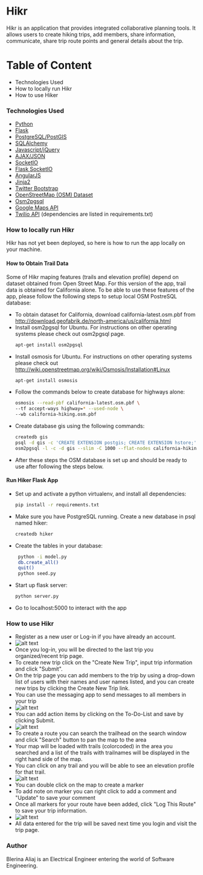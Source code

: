 # Hikr

Hikr is an application that provides integrated collaborative planning tools.
It allows users to create hiking trips, add members, share information, communicate, 
share trip route points and general details about the trip. 

# Table of Content

  - Technologies Used
  - How to locally run Hikr
  - How to use Hiker

### Technologies Used

* [Python] 
* [Flask] 
* [PostgreSQL/PostGIS] 
* [SQLAlchemy]
* [Javascript/jQuery] 
* [AJAX/JSON]
* [SocketIO]
* [Flask SocketIO]
* [AngularJS]
* [Jinja2] 
* [Twitter Bootstrap]
* [OpenStreetMap (OSM) Dataset]
* [Osm2pgsql]
* [Google Maps API] 
* [Twilio API]
 (dependencies are listed in requirements.txt)

### How to locally run Hikr

Hikr has not yet been deployed, so here is how to run the app locally on your machine.

#### How to Obtain Trail Data

Some of Hikr maping features (trails and elevation profile) depend on dataset obtained from Open Street Map. For this version of the app, trail data is obtained for California alone. To be able to use these features of the app, please follow the following steps to setup local OSM PostreSQL database:
* To obtain dataset for California, download california-latest.osm.pbf from http://download.geofabrik.de/north-america/us/california.html
* Install osm2pgsql for Ubuntu. For instructions on other operating systems please check out osm2pgsql page.
   ```sh
   apt-get install osm2pgsql
   ```
* Install osmosis for Ubuntu. For instructions on other operating systems please check out http://wiki.openstreetmap.org/wiki/Osmosis/Installation#Linux
   ```sh
   apt-get install osmosis
   ```
* Follow the commands below to create database for highways alone:
    ```sh
    osmosis --read-pbf california-latest.osm.pbf \
    --tf accept-ways highway=* --used-node \
    --wb california-hiking.osm.pbf
    ```
* Create database gis using the following commands:
    ```sh
    createdb gis
    psql -d gis -c 'CREATE EXTENSION postgis; CREATE EXTENSION hstore;'
    osm2pgsql -l -c -d gis --slim -C 1000 --flat-nodes california-hiking.osm.pbf
    ```
* After these steps the OSM database is set up and should be ready to use after following the steps below.
    
#### Run Hiker Flask App

* Set up and activate a python virtualenv, and install all dependencies:
    ```sh
    pip install -r requirements.txt
    ```
* Make sure you have PostgreSQL running. Create a new database in psql named hiker:
    ```sh
    createdb hiker
    ```
* Create the tables in your database:
   ```sh
    python -i model.py
    db.create_all()
    quit()
    python seed.py
    ```
* Start up flask server:
    ```sh
    python server.py
    ```
* Go to localhost:5000 to interact with the app

### How to use Hikr
*   Register as a new user or Log-in if you have already an account.
*   ![alt text][image1]
*   Once you log-in, you will be directed to the last trip you organized/recent trip page.
*   To create new trip click on the "Create New Trip", input trip information and click "Submit".
*   On the trip page you can add members to the trip by using a drop-down list of users with their names and user names listed, and you can create new trips by clicking the Create New Trip link. 
*   You can use the messaging app to send messages to all members in your trip
*   ![alt text][image2] 
*   You can add action items by clicking on the To-Do-List and save by clicking Submit.
*   ![alt text][image3] 
*   To create a route you can search the trailhead on the search window and click "Search" button to pan the map to the area
*   Your map will be loaded with trails (colorcoded) in the area you searched and a list of the trails with trailnames will be displayed in the right hand side of the map. 
*   You can click on any trail and you will be able to see an elevation profile for that trail.
*   ![alt text][image4] 
*   You can double click on the map to create a marker 
*   To add note on marker you can right click to add a comment and "Update" to save your comment
*   Once all markers for your route have been added, click "Log This Route" to save your trip information.
*   ![alt text][image5]
*   All data entered for the trip will be saved next time you login and visit the trip page.

[image1]: https://github.com/BlerinaAliaj/HB-Project/tree/master/static/image1.png "Login In Page"
[image2]: https://github.com/BlerinaAliaj/HB-Project/tree/master/static/image2.png "
Trip Page"
[image3]: https://github.com/BlerinaAliaj/HB-Project/tree/master/static/image3.png "
To-Do List"
[image4]: https://github.com/BlerinaAliaj/HB-Project/tree/master/static/image4.png "
Altitude Profile"
[image5]: https://github.com/BlerinaAliaj/HB-Project/tree/master/static/image5.png "
Add Markers"

### Author

Blerina Aliaj is an Electrical Engineer entering the world of Software Engineering.

[//]: # (These are reference links used in the body of this note)

   [Python]: <https://www.python.org/>
   [Flask]: <http://flask.pocoo.org/>
   [PostgreSQL/PostGIS]: <https://www.postgresql.org/>
   [SQLAlchemy]: <http://www.sqlalchemy.org/>
   [Javascript/jQuery]: <http://jquery.com>
   [AJAX/JSON]: <http://ace.ajax.org>
   [SocketIO]: <https://socket.io/>
   [Flask SocketIO]: <https://flask-socketio.readthedocs.io/en/latest/>
   [AngularJS]: <https://angularjs.org/>
   [Jinja2]: <http://jinja.pocoo.org/>
   [Twitter Bootstrap]: <http://getbootstrap.com/2.3.2/>
   [OpenStreetMap (OSM) Dataset]: <https://en.wikipedia.org/wiki/OpenStreetMap>
   [Osm2pgsql]: <http://wiki.openstreetmap.org/wiki/Osm2pgsql>
   [Google Maps API]: <https://developers.google.com/maps/>
   [Twilio API]: <https://www.twilio.com/docs/>



  
